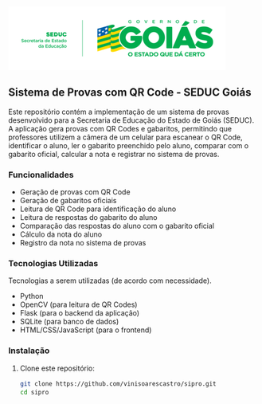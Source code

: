 ![seduc](/img/logo-seduc%20(1).png)

## Sistema de Provas com QR Code - SEDUC Goiás

Este repositório contém a implementação de um sistema de provas desenvolvido para a Secretaria de Educação do Estado de Goiás (SEDUC). A aplicação gera provas com QR Codes e gabaritos, permitindo que professores utilizem a câmera de um celular para escanear o QR Code, identificar o aluno, ler o gabarito preenchido pelo aluno, comparar com o gabarito oficial, calcular a nota e registrar no sistema de provas.

### Funcionalidades

- Geração de provas com QR Code
- Geração de gabaritos oficiais
- Leitura de QR Code para identificação do aluno
- Leitura de respostas do gabarito do aluno
- Comparação das respostas do aluno com o gabarito oficial
- Cálculo da nota do aluno
- Registro da nota no sistema de provas

### Tecnologias Utilizadas
Tecnologias a serem utilizadas (de acordo com necessidade).

- Python
- OpenCV (para leitura de QR Codes)
- Flask (para o backend da aplicação)
- SQLite (para banco de dados)
- HTML/CSS/JavaScript (para o frontend)

### Instalação

1. Clone este repositório:

   ```sh
   git clone https://github.com/vinisoarescastro/sipro.git
   cd sipro
